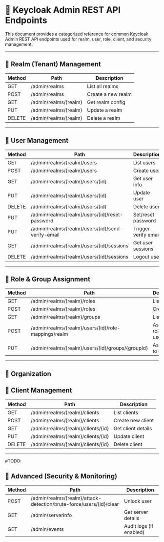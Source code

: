 # 🔐 Keycloak Admin REST API Endpoints

This document provides a categorized reference for common Keycloak Admin REST API endpoints used for realm, user, role, client, and security management.

---

## 🔹 Realm (Tenant) Management

| Method | Path | Description              |
|--------|------|--------------------------|
| GET    | /admin/realms                  | List all realms           |
| POST   | /admin/realms                  | Create a new realm        |
| GET    | /admin/realms/{realm}          | Get realm config          |
| PUT    | /admin/realms/{realm}          | Update a realm            |
| DELETE | /admin/realms/{realm}          | Delete a realm            |

---

## 🔹 User Management

| Method | Path | Description                      |
|--------|------|----------------------------------|
| GET    | /admin/realms/{realm}/users            | List users                 |
| POST   | /admin/realms/{realm}/users            | Create user                |
| GET    | /admin/realms/{realm}/users/{id}       | Get user info              |
| PUT    | /admin/realms/{realm}/users/{id}       | Update user                |
| DELETE | /admin/realms/{realm}/users/{id}       | Delete user                |
| PUT    | /admin/realms/{realm}/users/{id}/reset-password | Set/reset password      |
| PUT    | /admin/realms/{realm}/users/{id}/send-verify-email | Trigger verify email |
| GET    | /admin/realms/{realm}/users/{id}/sessions | Get user sessions       |
| DELETE | /admin/realms/{realm}/users/{id}/sessions | Logout user              |

---

## 🔹 Role & Group Assignment

| Method | Path | Description                      |
|--------|------|----------------------------------|
| GET    | /admin/realms/{realm}/roles            | List roles                 |
| POST   | /admin/realms/{realm}/roles            | Create role                |
| GET    | /admin/realms/{realm}/groups           | List groups                |
| POST   | /admin/realms/{realm}/users/{id}/role-mappings/realm | Assign roles to user |
| PUT    | /admin/realms/{realm}/users/{id}/groups/{groupId} | Assign user to group   |

---

## 🔹 Organization



## 🔹 Client Management

| Method | Path | Description                      |
|--------|------|----------------------------------|
| GET    | /admin/realms/{realm}/clients          | List clients               |
| POST   | /admin/realms/{realm}/clients          | Create new client          |
| GET    | /admin/realms/{realm}/clients/{id}     | Get client details         |
| PUT    | /admin/realms/{realm}/clients/{id}     | Update client              |
| DELETE | /admin/realms/{realm}/clients/{id}     | Delete client              |

---

#TODO: 
## 🔹 Advanced (Security & Monitoring)

| Method | Path | Description                      |
|--------|------|----------------------------------|
| POST   | /admin/realms/{realm}/attack-detection/brute-force/users/{id}/clear | Unlock user |
| GET    | /admin/serverinfo                     | Get server details         |
| GET    | /admin/events                         | Audit logs (if enabled)    |

